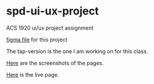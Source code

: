 # spd-ui-ux-project
ACS 1920 ui/ux project assignment

[figma file](https://www.figma.com/file/iiMN2M1wckulvYBMZHYDL3/Untitled?node-id=0%3A1&t=g9FYgKLlITIPqZlr-1) for this project

The tap-version is the one I am working on for this class.  

[Here](screenshots/page-3.png) are the screenshots of the pages.

[Here]() is the live page.